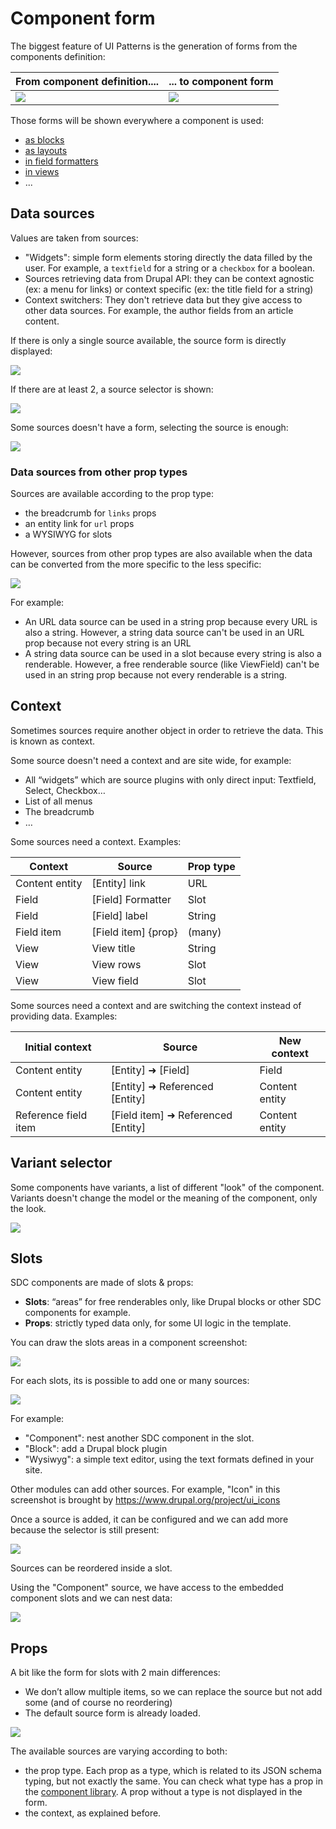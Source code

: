 # Component form

The biggest feature of UI Patterns is the generation of forms from the components definition:

| From component definition....     | ... to component form   |
| --------------------------------- | ----------------------- |
| ![](images/bs-alert-example.webp) | ![](images/form-1.webp) |

Those forms will be shown everywhere a component is used:

- [as blocks](1-as-block.md)
- [as layouts](1-as-block.md)
- [in field formatters](1-as-block.md)
- [in views](1-as-block.md)
- ...

## Data sources

Values are taken from sources:

- "Widgets": simple form elements storing directly the data filled by the user. For example, a `textfield` for a string or a `checkbox` for a boolean.
- Sources retrieving data from Drupal API: they can be context agnostic (ex: a menu for links) or context specific (ex: the title field for a string)
- Context switchers: They don't retrieve data but they give access to other data sources. For example, the author fields from an article content.

If there is only a single source available, the source form is directly displayed:

![](images/sources-1.webp)

If there are at least 2, a source selector is shown:

![](images/sources-2.webp)

Some sources doesn't have a form, selecting the source is enough:

![](images/sources-3.webp)

### Data sources from other prop types

Sources are available according to the prop type:

- the breadcrumb for `links` props
- an entity link for `url` props
- a WYSIWYG for slots

However, sources from other prop types are also available when the data can be converted from the more specific to the less specific:

![](images/converted.webp)

For example:

- An URL data source can be used in a string prop because every URL is also a string. However, a string data source can't be used in an URL prop because not every string is an URL
- A string data source can be used in a slot because every string is also a renderable. However, a free renderable source (like ViewField) can't be used in an string prop because not every renderable is a string.

## Context

Sometimes sources require another object in order to retrieve the data. This is known as context.

Some source doesn't need a context and are site wide, for example:

- All “widgets” which are source plugins with only direct input: Textfield, Select, Checkbox…
- List of all menus
- The breadcrumb
- …

Some sources need a context. Examples:

| Context        | Source              | Prop type |
| -------------- | ------------------- | --------- |
| Content entity | [Entity] link       | URL       |
| Field          | [Field] Formatter   | Slot      |
| Field          | [Field] label       | String    |
| Field item     | [Field item] {prop} | (many)    |
| View           | View title          | String    |
| View           | View rows           | Slot      |
| View           | View field          | Slot      |

Some sources need a context and are switching the context instead of providing data. Examples:

| Initial context      | Source                             | New context    |
| -------------------- | ---------------------------------- | -------------- |
| Content entity       | [Entity] ➜ [Field]                 | Field          |
| Content entity       | [Entity] ➜ Referenced [Entity]     | Content entity |
| Reference field item | [Field item] ➜ Referenced [Entity] | Content entity |

## Variant selector

Some components have variants, a list of different "look" of the component. Variants doesn't change the model or the meaning of the component, only the look.

![](images/variant-1.webp)

## Slots

SDC components are made of slots & props:

- **Slots**: “areas” for free renderables only, like Drupal blocks or other SDC components for example.
- **Props**: strictly typed data only, for some UI logic in the template.

You can draw the slots areas in a component screenshot:

![](images/slots-vs-props.webp)

For each slots, its is possible to add one or many sources:

![](images/slot-1.webp)

For example:

- "Component": nest another SDC component in the slot.
- "Block": add a Drupal block plugin
- "Wysiwyg": a simple text editor, using the text formats defined in your site.

Other modules can add other sources. For example, "Icon" in this screenshot is brought by https://www.drupal.org/project/ui_icons

Once a source is added, it can be configured and we can add more because the selector is still present:

![](images/slot-2.webp)

Sources can be reordered inside a slot.

Using the "Component" source, we have access to the embedded component slots and we can nest data:

![](images/slot-3.webp)

## Props

A bit like the form for slots with 2 main differences:

- We don’t allow multiple items, so we can replace the source but not add some (and of course no reordering)
- The default source form is already loaded.

![](images/props-1.webp)

The available sources are varying according to both:

- the prop type. Each prop as a type, which is related to its JSON schema typing, but not exactly the same. You can check what type has a prop in the [component library](../2-authors/1-stories-and-library.md). A prop without a type is not displayed in the form.
- the context, as explained before.
